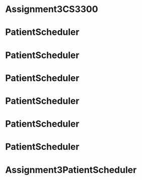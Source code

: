 # Assignment3CS3300
# PatientScheduler
# PatientScheduler
# PatientScheduler
# PatientScheduler
# PatientScheduler
# PatientScheduler
# Assignment3PatientScheduler
